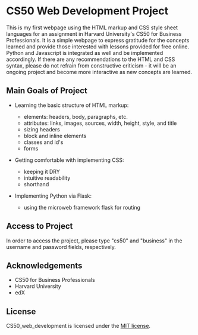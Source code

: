 # CS50 Web Development Project

This is my first webpage using the HTML markup and CSS style sheet languages for an assignment in Harvard University's 
CS50 for Business Professionals. It is a simple webpage to express gratitude for the concepts learned and provide those interested with lessons provided for free online. Python and Javascript is integrated as well and be implemented accordingly. If there are any recommendations to the HTML and CSS syntax, please do not refrain from constructive criticism - it will be an ongoing project and become more interactive as new concepts are learned.

## Main Goals of Project

* Learning the basic structure of HTML markup:
  * elements: headers, body, paragraphs, etc.
  * attributes: links, images, sources, width, height, style, and title
  * sizing headers
  * block and inline elements
  * classes and id's
  * forms
  
* Getting comfortable with implementing CSS:
  * keeping it DRY
  * intuitive readability
  * shorthand
  
* Implementing Python via Flask:
  * using the microweb framework flask for routing 
  
## Access to Project

In order to access the project, please type "cs50" and "business" in the username and password fields, respectively.
  
## Acknowledgements
* CS50 for Business Professionals
* Harvard University
* edX

## License
CS50_web_development is licensed under the [MIT license](https://opensource.org/licenses/MIT).
